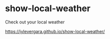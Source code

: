 # show-local-weather
Check out your local weather

https://jylevergara.github.io/show-local-weather/
